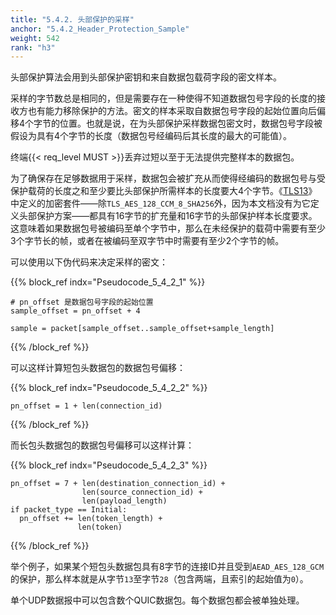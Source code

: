```yaml
---
title: "5.4.2. 头部保护的采样"
anchor: "5.4.2_Header_Protection_Sample"
weight: 542
rank: "h3"
---
```


头部保护算法会用到头部保护密钥和来自数据包载荷字段的密文样本。

采样的字节数总是相同的，但是需要存在一种使得不知道数据包号字段的长度的接收方也有能力移除保护的方法。密文的样本采取自数据包号字段的起始位置向后偏移4个字节的位置。也就是说，在为头部保护采样数据包密文时，数据包号字段被假设为具有4个字节的长度（数据包号经编码后其长度的最大的可能值）。

终端{{< req_level MUST >}}丢弃过短以至于无法提供完整样本的数据包。

为了确保存在足够数据用于采样，数据包会被扩充从而使得经编码的数据包号与受保护载荷的长度之和至少要比头部保护所需样本的长度要大4个字节。《[TLS13](https://www.rfc-editor.org/info/rfc8446)》中定义的加密套件——除`TLS_AES_128_CCM_8_SHA256`外，因为本文档没有为它定义头部保护方案——都具有16字节的扩充量和16字节的头部保护样本长度要求。这意味着如果数据包号被编码至单个字节中，那么在未经保护的载荷中需要有至少3个字节长的帧，或者在被编码至双字节中时需要有至少2个字节的帧。

可以使用以下伪代码来决定采样的密文：

{{% block_ref
indx="Pseudocode_5_4_2_1" %}}

```
# pn_offset 是数据包号字段的起始位置
sample_offset = pn_offset + 4

sample = packet[sample_offset..sample_offset+sample_length]
```

{{% /block_ref %}}

可以这样计算短包头数据包的数据包号偏移：

{{% block_ref
indx="Pseudocode_5_4_2_2" %}}

```
pn_offset = 1 + len(connection_id)
```

{{% /block_ref %}}

而长包头数据包的数据包号偏移可以这样计算：

{{% block_ref
indx="Pseudocode_5_4_2_3" %}}

```
pn_offset = 7 + len(destination_connection_id) +
                len(source_connection_id) +
                len(payload_length)
if packet_type == Initial:
  pn_offset += len(token_length) +
               len(token)
```

{{% /block_ref %}}

举个例子，如果某个短包头数据包具有8字节的连接ID并且受到`AEAD_AES_128_GCM`的保护，那么样本就是从字节`13`至字节`28`（包含两端，且索引的起始值为`0`）。

单个UDP数据报中可以包含数个QUIC数据包。每个数据包都会被单独处理。
